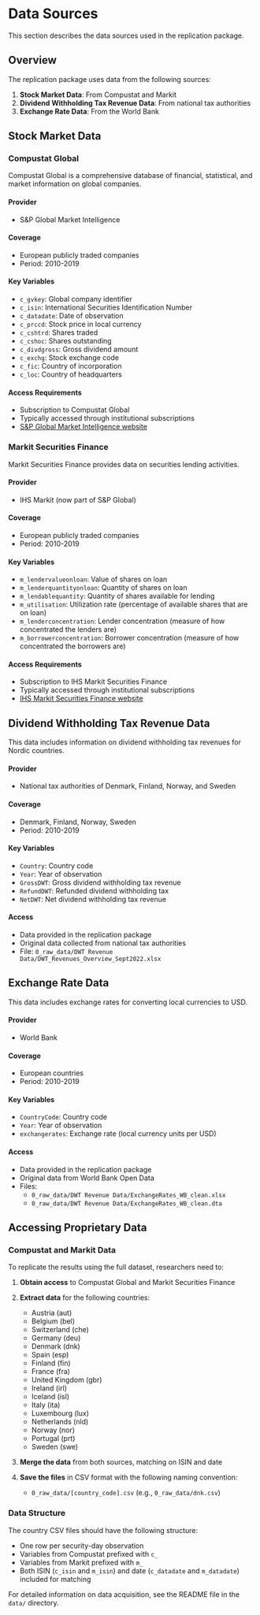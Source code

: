 # Data Sources

This section describes the data sources used in the replication package.

## Overview

The replication package uses data from the following sources:

1. **Stock Market Data**: From Compustat and Markit
2. **Dividend Withholding Tax Revenue Data**: From national tax authorities
3. **Exchange Rate Data**: From the World Bank

## Stock Market Data

### Compustat Global

Compustat Global is a comprehensive database of financial, statistical, and market information on global companies.

#### Provider
- S&P Global Market Intelligence

#### Coverage
- European publicly traded companies
- Period: 2010-2019

#### Key Variables
- `c_gvkey`: Global company identifier
- `c_isin`: International Securities Identification Number
- `c_datadate`: Date of observation
- `c_prccd`: Stock price in local currency
- `c_cshtrd`: Shares traded
- `c_cshoc`: Shares outstanding
- `c_divdgross`: Gross dividend amount
- `c_exchg`: Stock exchange code
- `c_fic`: Country of incorporation
- `c_loc`: Country of headquarters

#### Access Requirements
- Subscription to Compustat Global
- Typically accessed through institutional subscriptions
- [S&P Global Market Intelligence website](https://www.spglobal.com/marketintelligence/en/)

### Markit Securities Finance

Markit Securities Finance provides data on securities lending activities.

#### Provider
- IHS Markit (now part of S&P Global)

#### Coverage
- European publicly traded companies
- Period: 2010-2019

#### Key Variables
- `m_lendervalueonloan`: Value of shares on loan
- `m_lenderquantityonloan`: Quantity of shares on loan
- `m_lendablequantity`: Quantity of shares available for lending
- `m_utilisation`: Utilization rate (percentage of available shares that are on loan)
- `m_lenderconcentration`: Lender concentration (measure of how concentrated the lenders are)
- `m_borrowerconcentration`: Borrower concentration (measure of how concentrated the borrowers are)

#### Access Requirements
- Subscription to IHS Markit Securities Finance
- Typically accessed through institutional subscriptions
- [IHS Markit Securities Finance website](https://ihsmarkit.com/products/securities-finance.html)

## Dividend Withholding Tax Revenue Data

This data includes information on dividend withholding tax revenues for Nordic countries.

#### Provider
- National tax authorities of Denmark, Finland, Norway, and Sweden

#### Coverage
- Denmark, Finland, Norway, Sweden
- Period: 2010-2019

#### Key Variables
- `Country`: Country code
- `Year`: Year of observation
- `GrossDWT`: Gross dividend withholding tax revenue
- `RefundDWT`: Refunded dividend withholding tax
- `NetDWT`: Net dividend withholding tax revenue

#### Access
- Data provided in the replication package
- Original data collected from national tax authorities
- File: `0_raw_data/DWT Revenue Data/DWT_Revenues_Overview_Sept2022.xlsx`

## Exchange Rate Data

This data includes exchange rates for converting local currencies to USD.

#### Provider
- World Bank

#### Coverage
- European countries
- Period: 2010-2019

#### Key Variables
- `CountryCode`: Country code
- `Year`: Year of observation
- `exchangerates`: Exchange rate (local currency units per USD)

#### Access
- Data provided in the replication package
- Original data from World Bank Open Data
- Files: 
  - `0_raw_data/DWT Revenue Data/ExchangeRates_WB_clean.xlsx`
  - `0_raw_data/DWT Revenue Data/ExchangeRates_WB_clean.dta`

## Accessing Proprietary Data

### Compustat and Markit Data

To replicate the results using the full dataset, researchers need to:

1. **Obtain access** to Compustat Global and Markit Securities Finance
2. **Extract data** for the following countries:
   - Austria (aut)
   - Belgium (bel)
   - Switzerland (che)
   - Germany (deu)
   - Denmark (dnk)
   - Spain (esp)
   - Finland (fin)
   - France (fra)
   - United Kingdom (gbr)
   - Ireland (irl)
   - Iceland (isl)
   - Italy (ita)
   - Luxembourg (lux)
   - Netherlands (nld)
   - Norway (nor)
   - Portugal (prt)
   - Sweden (swe)
   
3. **Merge the data** from both sources, matching on ISIN and date
4. **Save the files** in CSV format with the following naming convention:
   - `0_raw_data/[country_code].csv` (e.g., `0_raw_data/dnk.csv`)

### Data Structure

The country CSV files should have the following structure:

- One row per security-day observation
- Variables from Compustat prefixed with `c_`
- Variables from Markit prefixed with `m_`
- Both ISIN (`c_isin` and `m_isin`) and date (`c_datadate` and `m_datadate`) included for matching

For detailed information on data acquisition, see the README file in the `data/` directory.